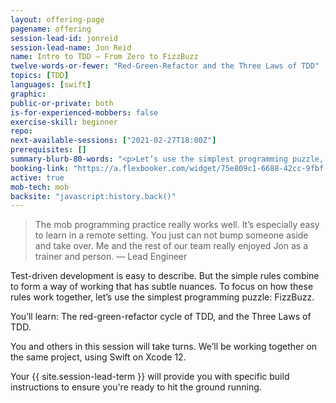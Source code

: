 ```yaml
---
layout: offering-page
pagename: offering
session-lead-id: jonreid
session-lead-name: Jon Reid
name: Intro to TDD — From Zero to FizzBuzz
twelve-words-or-fewer: "Red-Green-Refactor and the Three Laws of TDD"
topics: [TDD]
languages: [swift]
graphic: 
public-or-private: both
is-for-experienced-mobbers: false
exercise-skill: beginner
repo: 
next-available-sessions: ["2021-02-27T18:00Z"]
prerequisites: []
summary-blurb-80-words: "<p>Let’s use the simplest programming puzzle, FizzBuzz, to learn the fundamentals of test-driven development. By simplifying the problem, we can concentrate on the nuances of what goes into TDD. You’ll experience the Red-Green-Refactor cycle, and the Three Laws of TDD.</p>"
booking-link: "https://a.flexbooker.com/widget/75e809c1-6688-42cc-9fbf-77b001c15991?serviceIds=42046"
active: true
mob-tech: mob
backsite: "javascript:history.back()"
---
```

<blockquote>The mob programming practice really works well. It’s especially easy to learn in a remote setting. You just can not bump someone aside and take over. Me and the rest of our team really enjoyed Jon as a trainer and person. — Lead Engineer</blockquote>

Test-driven development is easy to describe. But the simple rules combine to form a way of working that has subtle nuances. To focus on how these rules work together, let’s use the simplest programming puzzle: FizzBuzz.

You’ll learn: The red-green-refactor cycle of TDD, and the Three Laws of TDD.

You and others in this session will take turns. We’ll be working together on the same project, using Swift on Xcode 12.

Your {{ site.session-lead-term }} will provide you with specific build instructions to ensure you're ready to 
hit the ground running.